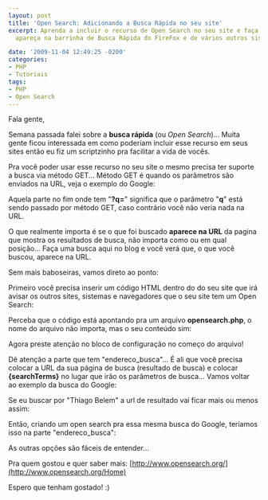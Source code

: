 ```yaml
---
layout: post
title: 'Open Search: Adicionando a Busca Rápida no seu site'
excerpt: Aprenda a incluir o recurso de Open Search no seu site e faça com que ele
  apareça na barrinha de Busca Rápida do FireFox e de vários outros sistemas e navegadores.

date: '2009-11-04 12:49:25 -0200'
categories:
- PHP
- Tutoriais
tags:
- PHP
- Open Search
---
```

Fala gente,

Semana passada falei sobre a <strong>busca rápida</strong > (ou <em>Open Search</em>)... Muita gente ficou interessada em como poderiam incluir esse recurso em seus sites então eu fiz um scriptzinho pra facilitar a vida de vocês.

Pra você poder usar esse recurso no seu site o mesmo precisa ter suporte a busca via método GET... Método GET é quando os parâmetros são enviados na URL, veja o exemplo do Google:

<div data-gist-id="ab0a32bbb91d988a200a" data-gist-show-loading="false"></div>

Aquela parte no fim onde tem "<strong>?q=</strong>" significa que o parâmetro "<strong>q</strong>" está sendo passado por método GET, caso contrário você não veria nada na URL.

O que realmente importa é se o que foi buscado <strong>aparece na URL</strong> da pagina que mostra os resultados de busca, não importa como ou em qual posição... Faça uma busca aqui no blog e você verá que, o que você buscou, aparece na URL.

Sem mais baboseiras, vamos direto ao ponto:

Primeiro você precisa inserir um código HTML dentro do <head> do seu site que irá avisar os outros sites, sistemas e navegadores que o seu site tem um Open Search:


<div data-gist-id="63d0f2a328c82684ca14" data-gist-show-loading="false"></div>

Perceba que o código está apontando pra um arquivo <strong>opensearch.php</strong>, o nome do arquivo não importa, mas o seu conteúdo sim:


<div data-gist-id="f96a5550c7ac4d8acec3" data-gist-show-loading="false"></div>

Agora preste atenção no bloco de configuração no começo do arquivo!

Dê atenção a parte que tem "endereco_busca"... É ali que você precisa colocar a URL da sua página de busca (resultado de busca) e colocar <strong>{searchTerms}</strong> no lugar que irão os parâmetros de busca... Vamos voltar ao exemplo da busca do Google:

Se eu buscar por "Thiago Belem" a url de resultado vai ficar mais ou menos assim:

<div data-gist-id="ab0a32bbb91d988a200a" data-gist-show-loading="false"></div>

Então, criando um open search pra essa mesma busca do Google, teríamos isso na parte "endereco_busca":

<div data-gist-id="c20f1d1f4dd8a050cff9" data-gist-show-loading="false"></div>

As outras opções são fáceis de entender...

Pra quem gostou e quer saber mais: [http://www.opensearch.org/](http://www.opensearch.org/Home)

Espero que tenham gostado! :)

